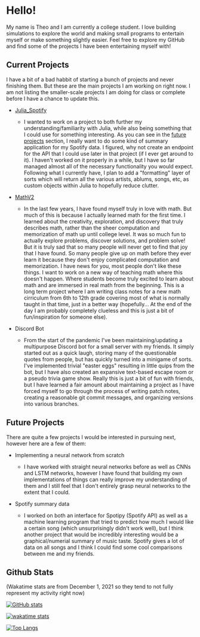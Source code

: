 # Hello! 

My name is Theo and I am currently a college student. I love building simulations to explore the world and making small programs to entertain myself or make something slightly easier. Feel free to explore my GitHub and find some of the projects I have been entertaining myself with! 

## Current Projects

I have a bit of a bad habbit of starting a bunch of projects and never finishing them. But these are the main projects I am working on right now. I am not listing the smaller-scale projects I am doing for class or complete before I have a chance to update this. 

- [Julia_Spotify](https://github.com/TheSharkhead2/Julia_Spotify) 
   * I wanted to work on a project to both further my understanding/familiarity with Julia, while also being something that I could use for something interesting. As you can see in the [future projects](#future-projects) section, I really want to do some kind of summary application for my Spotify data. I figured, why not create an endpoint for the API that I could use later in that project (if I ever get around to it). I haven't worked on it properly in a while, but I have so far managed almost all of the necessary functionality you would expect. Following what I currently have, I plan to add a "formatting" layer of sorts which will return all the various artists, ablums, songs, etc, as custom objects within Julia to hopefully reduce clutter.  

- [MathV2](https://github.com/TheSharkhead2/MathV2)
   * In the last few years, I have found myself truly in love with math. But much of this is because I actually learned math for the first time. I learned about the creativity, exploration, and discovery that truly describes math, rather than the sheer computation and memorization of math up until college level. It was so much fun to actually explore problems, discover solutions, and problem solve! But it is truly sad that so many people will never get to find that joy that I have found. So many people give up on math before they ever learn it because they don't enjoy complicated computation and memorization. I have news for you, most people don't like these things. I want to work on a new way of teaching math where this doesn't happen. Where students become truly excited to learn about math and are immersed in real math from the beginning. This is a long term project where I am writing class notes for a new math cirriculum from 6th to 12th grade covering most of what is normally taught in that time, just in a better way (hopefully... At the end of the day I am probably completely clueless and this is just a bit of fun/inspiration for someone else). 

- Discord Bot
   * From the start of the pandemic I've been maintaining/updating a multipurpose Discord bot for a small server with my friends. It simply started out as a quick laugh, storing many of the questionable quotes from people, but has quickly turned into a minigame of sorts. I've implemented trivial "easter eggs" resulting in little quips from the bot, but I have also created an expansive text-based escape room or a pseudo trivia game show. Really this is just a bit of fun with friends, but I have learned a fair amount about maintaining a project as I have forced myself to go through the process of writing patch notes, creating a reasonable git commit messages, and organizing versions into various branches. 

## Future Projects 

There are quite a few projects I would be interested in pursuing next, however here are a few of them: 

- Implementing a neural network from scratch 
   * I have worked with straight neural networks before as well as CNNs and LSTM networks, however I have found that building my own implementations of things can really improve my understanding of them and I still feel that I don't entirely grasp neural networks to the extent that I could. 

- Spotify summary data
   * I worked on both an interface for Spotipy (Spotify API) as well as a machine learning program that tried to predict how much I would like a certain song (which unsurprisingly didn't work well), but I think another project that would be incredibly interesting would be a graphical/numerial summary of music taste. Spotify gives a lot of data on all songs and I think I could find some cool comparisons between me and my friends. 


## Github Stats

(Wakatime stats are from December 1, 2021 so they tend to not fully represent my activity right now)

[![GitHub stats](https://github-readme-stats.vercel.app/api?username=TheSharkhead2&count_private=true&hide=issues&theme=react)](https://github.com/anuraghazra/github-readme-stats)

[![wakatime stats](https://github-readme-stats.vercel.app/api/wakatime?username=75e033f5-beb6-4359-afae-db8209348d42&theme=react&hide=JSON,Text&langs_count=5)](https://github.com/anuraghazra/github-readme-stats)

[![Top Langs](https://github-readme-stats.vercel.app/api/top-langs/?username=TheSharkhead2&theme=react&layout=compact)](https://github.com/anuraghazra/github-readme-stats)



